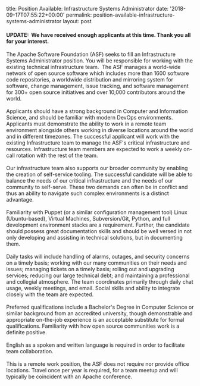 title: Position Available: Infrastructure Systems Administrator
date: '2018-09-17T07:55:22+00:00'
permalink: position-available-infrastructure-systems-administrator
layout: post

<h4><strong>UPDATE</strong>: &nbsp;We have received enough applicants at this time. Thank you all for your interest.&nbsp; <br /></h4> 
  <p>The Apache Software Foundation (ASF) seeks to fill an Infrastructure Systems Administrator position. You will be responsible for working with the existing technical infrastructure team.&nbsp; The ASF manages a world-wide network of open source software which includes more than 1600 software code repositories, a worldwide distribution and mirroring system for software, change management, issue tracking, and software management for 300+ open source initiatives and over 10,000 contributors around the world.<br /><br />Applicants should have a strong background in Computer and Information Science, and should be familiar with modern DevOps environments. Applicants must demonstrate the ability to work in a remote team environment alongside others working in diverse locations around the world and in different timezones. The successful applicant will work with the existing Infrastructure team to manage the ASF's critical infrastructure and resources. Infrastructure team members are expected to work a weekly on-call rotation with the rest of the team.<br /><br />Our infrastructure team also supports our broader community by enabling the creation of self-service tooling. The successful candidate will be able to balance the needs of our critical infrastructure and the needs of our community to self-serve. These two demands can often be in conflict and thus an ability to navigate such complex environments is a distinct advantage.<br /><br />Familiarity with Puppet (or a similar configuration management tool) Linux (Ubuntu-based), Virtual Machines, Subversion/Git, Python, and full development environment stacks are a requirement. Further, the candidate should possess great documentation skills and should be well versed in not only developing and assisting in technical solutions, but in documenting them.<br /><br />Daily tasks will include handling of alarms, outages, and security concerns on a timely basis; working with our many communities on their needs and issues; managing tickets on a timely basis; rolling out and upgrading services; reducing our large technical debt; and maintaining a professional and collegial atmosphere. The team coordinates primarily through daily chat usage, weekly meetings, and email. Social skills and ability to integrate closely with the team are expected.<br /><br />Preferred qualifications include a Bachelor's Degree in Computer Science or similar background from an accredited university, though demonstrable and appropriate on-the-job experience is an acceptable substitute for formal qualifications. Familiarity with how open source communities work is a definite positive.<br /><br />English as a spoken and written language is required in order to facilitate team collaboration.<br /><br />This is a remote work position, the ASF does not require nor provide office locations. Travel once per year is required, for a team meetup and will typically be coincident with an Apache conference.<br /><br /> </p>
